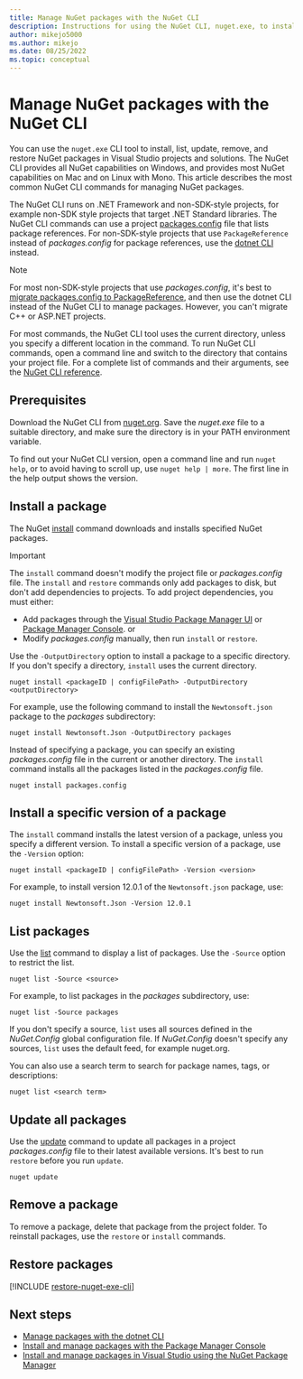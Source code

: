 ```yaml
---
title: Manage NuGet packages with the NuGet CLI
description: Instructions for using the NuGet CLI, nuget.exe, to install, list, update, remove, and restore NuGet packages.
author: mikejo5000
ms.author: mikejo
ms.date: 08/25/2022
ms.topic: conceptual
---
```


# Manage NuGet packages with the NuGet CLI

You can use the `nuget.exe` CLI tool to install, list, update, remove, and restore NuGet packages in Visual Studio projects and solutions. The NuGet CLI provides all NuGet capabilities on Windows, and provides most NuGet capabilities on Mac and on Linux with Mono. This article describes the most common NuGet CLI commands for managing NuGet packages.

The NuGet CLI runs on .NET Framework and non-SDK-style projects, for example non-SDK style projects that target .NET Standard libraries. The NuGet CLI commands can use a project [packages.config](../reference/packages-config.md) file that lists package references. For non-SDK-style projects that use `PackageReference` instead of *packages.config* for package references, use the [dotnet CLI](install-use-packages-dotnet-cli.md) instead.

> [!NOTE]
> For most non-SDK-style projects that use *packages.config*, it's best to [migrate packages.config to PackageReference](migrate-packages-config-to-package-reference.md), and then use the dotnet CLI instead of the NuGet CLI to manage packages. However, you can't migrate C++ or ASP.NET projects.

For most commands, the NuGet CLI tool uses the current directory, unless you specify a different location in the command. To run NuGet CLI commands, open a command line and switch to the directory that contains your project file. For a complete list of commands and their arguments, see the [NuGet CLI reference](../reference/nuget-exe-cli-reference.md).

## Prerequisites

Download the NuGet CLI from [nuget.org](https://dist.nuget.org/win-x86-commandline/latest/nuget.exe). Save the *nuget.exe* file to a suitable directory, and make sure the directory is in your PATH environment variable.

To find out your NuGet CLI version, open a command line and run `nuget help`, or to avoid having to scroll up, use `nuget help | more`. The first line in the help output shows the version.

## Install a package

The NuGet [install](../reference/cli-reference/cli-ref-install.md) command downloads and installs specified NuGet packages.

> [!IMPORTANT]
> The `install` command doesn't modify the project file or *packages.config* file. The `install` and `restore` commands only add packages to disk, but don't add dependencies to projects. To add project dependencies, you must either:
> 
> - Add packages through the [Visual Studio Package Manager UI](install-use-packages-visual-studio.md) or [Package Manager Console](install-use-packages-powershell.md).
>   or
> - Modify *packages.config* manually, then run `install` or `restore`.

Use the `-OutputDirectory` option to install a package to a specific directory. If you don't specify a directory, `install` uses the current directory.

```cli
nuget install <packageID | configFilePath> -OutputDirectory <outputDirectory>
```

For example, use the following command to install the `Newtonsoft.json` package to the *packages* subdirectory:

```cli
nuget install Newtonsoft.Json -OutputDirectory packages
```

Instead of specifying a package, you can specify an existing *packages.config* file in the current or another directory. The `install` command installs all the packages listed in the *packages.config* file.

```cli
nuget install packages.config
```

## Install a specific version of a package

The `install` command installs the latest version of a package, unless you specify a different version. To install a specific version of a package, use the `-Version` option:

```cli
nuget install <packageID | configFilePath> -Version <version>
```

For example, to install version 12.0.1 of the `Newtonsoft.json` package, use:

```cli
nuget install Newtonsoft.Json -Version 12.0.1
```

## List packages

Use the [list](../reference/cli-reference/cli-ref-list.md) command to display a list of packages. Use the `-Source` option to restrict the list.

```cli
nuget list -Source <source>
```

For example, to list packages in the *packages* subdirectory, use:

```cli
nuget list -Source packages
```

If you don't specify a source, `list` uses all sources defined in the *NuGet.Config* global configuration file. If *NuGet.Config* doesn't specify any sources, `list` uses the default feed, for example nuget.org.

You can also use a search term to search for package names, tags, or descriptions:

```cli
nuget list <search term>
```

## Update all packages

Use the [update](../reference/cli-reference/cli-ref-update.md) command to update all packages in a project *packages.config* file to their latest available versions. It's best to run `restore` before you run `update`.

```cli
nuget update
```

## Remove a package

To remove a package, delete that package from the project folder. To reinstall packages, use the `restore` or `install` commands.

## Restore packages

[!INCLUDE [restore-nuget-exe-cli](includes/restore-nuget-exe-cli.md)]

## Next steps

- [Manage packages with the dotnet CLI](install-use-packages-dotnet-cli.md)
- [Install and manage packages with the Package Manager Console](install-use-packages-powershell.md)
- [Install and manage packages in Visual Studio using the NuGet Package Manager](install-use-packages-visual-studio.md)
